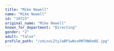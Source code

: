 ```yaml
---
title: "Mike Newell"
name: "Mike Newell"
id: "10723"
original_name: "Mike Newell"
known_for_department: "Directing"
gender: "2"
adult: "false"
profile_path: "/zeLnvLZtyJaBP1wWceRM7HWkm0E.jpg"
---
```

